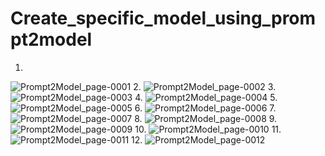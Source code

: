 # Create_specific_model_using_prompt2model
1.
![Prompt2Model_page-0001](https://github.com/Rakib-data-scientist/Create_specific_model_using_prompt2model/assets/137823730/20828f93-5729-41ad-9713-6a4456056f32)
2.
![Prompt2Model_page-0002](https://github.com/Rakib-data-scientist/Create_specific_model_using_prompt2model/assets/137823730/cde6b7c3-6edd-43e2-8154-904314227480)
3.
![Prompt2Model_page-0003](https://github.com/Rakib-data-scientist/Create_specific_model_using_prompt2model/assets/137823730/ae03b801-9118-49aa-817b-bcdf1772a86b)
4.
![Prompt2Model_page-0004](https://github.com/Rakib-data-scientist/Create_specific_model_using_prompt2model/assets/137823730/decdc159-30eb-485e-a67f-9a99cce85267)
5.
![Prompt2Model_page-0005](https://github.com/Rakib-data-scientist/Create_specific_model_using_prompt2model/assets/137823730/9e90d995-3f9c-427a-9e38-162a17ff0877)
6.
![Prompt2Model_page-0006](https://github.com/Rakib-data-scientist/Create_specific_model_using_prompt2model/assets/137823730/56cca454-ce9f-432c-81a8-a66e538fd359)
7.
![Prompt2Model_page-0007](https://github.com/Rakib-data-scientist/Create_specific_model_using_prompt2model/assets/137823730/bf1d904b-7644-4b25-9a3f-1be37460ef2e)
8.
![Prompt2Model_page-0008](https://github.com/Rakib-data-scientist/Create_specific_model_using_prompt2model/assets/137823730/fc60c198-4059-4330-8bdb-f94c588f41bb)
9.
![Prompt2Model_page-0009](https://github.com/Rakib-data-scientist/Create_specific_model_using_prompt2model/assets/137823730/21b17e07-d4b3-4ad1-85dd-3ab68ba8b14e)
10.
![Prompt2Model_page-0010](https://github.com/Rakib-data-scientist/Create_specific_model_using_prompt2model/assets/137823730/79ae8b68-a17b-4af9-9e57-36dba810be03)
11.
![Prompt2Model_page-0011](https://github.com/Rakib-data-scientist/Create_specific_model_using_prompt2model/assets/137823730/ab1b4f4e-88b8-4b23-95a1-5afca3b1aa4f)
12.
![Prompt2Model_page-0012](https://github.com/Rakib-data-scientist/Create_specific_model_using_prompt2model/assets/137823730/ce1a1e9e-016e-4991-b7bb-1117bf15072d)

